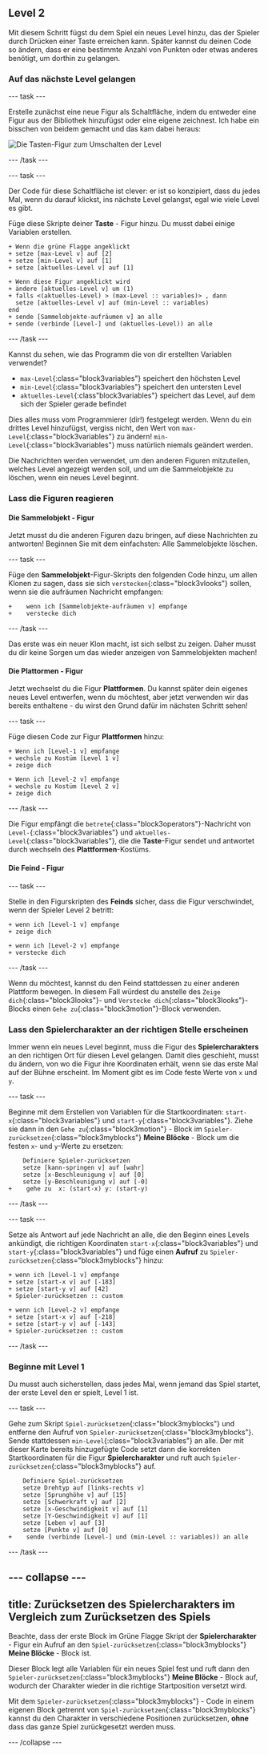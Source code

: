 ## Level 2

Mit diesem Schritt fügst du dem Spiel ein neues Level hinzu, das der Spieler durch Drücken einer Taste erreichen kann. Später kannst du deinen Code so ändern, dass er eine bestimmte Anzahl von Punkten oder etwas anderes benötigt, um dorthin zu gelangen.

### Auf das nächste Level gelangen

--- task ---

Erstelle zunächst eine neue Figur als Schaltfläche, indem du entweder eine Figur aus der Bibliothek hinzufügst oder eine eigene zeichnest. Ich habe ein bisschen von beidem gemacht und das kam dabei heraus:

![Die Tasten-Figur zum Umschalten der Level](images/levelButton.png)

--- /task ---

--- task ---

Der Code für diese Schaltfläche ist clever: er ist so konzipiert, dass du jedes Mal, wenn du darauf klickst, ins nächste Level gelangst, egal wie viele Level es gibt.

Füge diese Skripte deiner **Taste** - Figur hinzu. Du musst dabei einige Variablen erstellen.

```blocks3
+ Wenn die grüne Flagge angeklickt
+ setze [max-Level v] auf [2]
+ setze [min-Level v] auf [1]
+ setze [aktuelles-Level v] auf [1]
```

```blocks3
+ Wenn diese Figur angeklickt wird
+ ändere [aktuelles-Level v] um (1)
+ falls <(aktuelles-Level) > (max-Level :: variables)> , dann 
  setze [aktuelles-Level v] auf (min-Level :: variables)
end
+ sende [Sammelobjekte-aufräumen v] an alle
+ sende (verbinde [Level-] und (aktuelles-Level)) an alle
```

--- /task ---

Kannst du sehen, wie das Programm die von dir erstellten Variablen verwendet?

+ `max-Level`{:class="block3variables"} speichert den höchsten Level
+ `min-Level`{:class="block3variables"} speichert den untersten Level
+ `aktuelles-Level`{:class"block3variables"} speichert das Level, auf dem sich der Spieler gerade befindet

Dies alles muss vom Programmierer \(dir!\) festgelegt werden. Wenn du ein drittes Level hinzufügst, vergiss nicht, den Wert von `max-Level`{:class="block3variables"} zu ändern! `min-Level`{:class="block3variables"} muss natürlich niemals geändert werden.

Die Nachrichten werden verwendet, um den anderen Figuren mitzuteilen, welches Level angezeigt werden soll, und um die Sammelobjekte zu löschen, wenn ein neues Level beginnt.

### Lass die Figuren reagieren

#### Die **Sammelobjekt** - Figur

Jetzt musst du die anderen Figuren dazu bringen, auf diese Nachrichten zu antworten! Beginnen Sie mit dem einfachsten: Alle Sammelobjekte löschen.

--- task ---

Füge den **Sammelobjekt**-Figur-Skripts den folgenden Code hinzu, um allen Klonen zu sagen, dass sie sich `verstecken`{:class="block3vlooks"} sollen, wenn sie die aufräumen Nachricht empfangen:

```blocks3
+    wenn ich [Sammelobjekte-aufräumen v] empfange   
+    verstecke dich
```

--- /task ---

Das erste was ein neuer Klon macht, ist sich selbst zu zeigen. Daher musst du dir keine Sorgen um das wieder anzeigen von Sammelobjekten machen!

#### Die **Plattormen** - Figur

Jetzt wechselst du die Figur **Plattformen**. Du kannst später dein eigenes neues Level entwerfen, wenn du möchtest, aber jetzt verwenden wir das bereits enthaltene - du wirst den Grund dafür im nächsten Schritt sehen!

--- task ---

Füge diesen Code zur Figur **Plattformen** hinzu:

```blocks3
+ Wenn ich [Level-1 v] empfange
+ wechsle zu Kostüm [Level 1 v]
+ zeige dich
```

```blocks3
+ Wenn ich [Level-2 v] empfange
+ wechsle zu Kostüm [Level 2 v]
+ zeige dich
```

--- /task ---

Die Figur empfängt die `betrete`{:class="block3operators"}-Nachricht von `Level-`{:class="block3variables"} und `aktuelles-Level`{:class="block3variables"}, die die **Taste**-Figur sendet und antwortet durch wechseln des **Plattformen**-Kostüms.

#### Die **Feind** - Figur

--- task ---

Stelle in den Figurskripten des **Feinds** sicher, dass die Figur verschwindet, wenn der Spieler Level 2 betritt:

```blocks3
+ wenn ich [Level-1 v] empfange
+ zeige dich
```

```blocks3
+ wenn ich [Level-2 v] empfange
+ verstecke dich
```

--- /task ---

Wenn du möchtest, kannst du den Feind stattdessen zu einer anderen Plattform bewegen. In diesem Fall würdest du anstelle des `Zeige dich`{:class="block3looks"}- und `Verstecke dich`{:class="block3looks"}-Blocks einen `Gehe zu`{:class="block3motion"}-Block verwenden.

### Lass den **Spielercharakter** an der richtigen Stelle erscheinen

Immer wenn ein neues Level beginnt, muss die Figur des **Spielercharakters** an den richtigen Ort für diesen Level gelangen. Damit dies geschieht, musst du ändern, von wo die Figur ihre Koordinaten erhält, wenn sie das erste Mal auf der Bühne erscheint. Im Moment gibt es im Code feste Werte von `x` und `y`.

--- task ---

Beginne mit dem Erstellen von Variablen für die Startkoordinaten: `start-x`{:class="block3variables"} und `start-y`{:class="block3variables"}. Ziehe sie dann in den `Gehe zu`{:class="block3motion"} - Block im `Spieler-zurücksetzen`{:class="block3myblocks"} **Meine Blöcke** - Block um die festen `x`- und `y`-Werte zu ersetzen:

```blocks3
    Definiere Spieler-zurücksetzen
    setze [kann-springen v] auf [wahr]
    setze [x-Beschleunigung v] auf [0]
    setze [y-Beschleunigung v] auf [-0]
+    gehe zu  x: (start-x) y: (start-y)
```

--- /task ---

--- task ---

Setze als Antwort auf jede Nachricht an alle, die den Beginn eines Levels ankündigt, die richtigen Koordinaten `start-x`{:class="block3variables"} und `start-y`{:class="block3variables"} und füge einen **Aufruf** zu `Spieler-zurücksetzen`{:class="block3myblocks"} hinzu:

```blocks3
+ wenn ich [Level-1 v] empfange
+ setze [start-x v] auf [-183]
+ setze [start-y v] auf [42]
+ Spieler-zurücksetzen :: custom
```

```blocks3
+ wenn ich [Level-2 v] empfange
+ setze [start-x v] auf [-218]
+ setze [start-y v] auf [-143]
+ Spieler-zurücksetzen :: custom
```

--- /task ---

### Beginne mit Level 1

Du musst auch sicherstellen, dass jedes Mal, wenn jemand das Spiel startet, der erste Level den er spielt, Level 1 ist.

--- task ---

Gehe zum Skript `Spiel-zurücksetzen`{:class="block3myblocks"} und entferne den Aufruf von `Spieler-zurücksetzen`{:class="block3myblocks"}. Sende stattdessen `min-Level`{:class="block3variables"} an alle. Der mit dieser Karte bereits hinzugefügte Code setzt dann die korrekten Startkoordinaten für die Figur **Spielercharakter** und ruft auch `Spieler-zurücksetzen`{:class="block3myblocks"} auf.

```blocks3
    Definiere Spiel-zurücksetzen
    setze Drehtyp auf [links-rechts v]
    setze [Sprunghöhe v] auf [15]
    setze [Schwerkraft v] auf [2]
    setze [x-Geschwindigkeit v] auf [1]
    setze [Y-Geschwindigkeit v] auf [1]
    setze [Leben v] auf [3]
    setze [Punkte v] auf [0]
+    sende (verbinde [Level-] und (min-Level :: variables)) an alle
```

--- /task ---

--- collapse ---
---
title: Zurücksetzen des Spielercharakters im Vergleich zum Zurücksetzen des Spiels
---

Beachte, dass der erste Block im Grüne Flagge Skript der **Spielercharakter** - Figur ein Aufruf an den `Spiel-zurücksetzen`{:class="block3myblocks"} **Meine Blöcke** - Block ist.

Dieser Block legt alle Variablen für ein neues Spiel fest und ruft dann den `Spieler-zurücksetzen`{:class="block3myblocks"} **Meine Blöcke** - Block auf, wodurch der Charakter wieder in die richtige Startposition versetzt wird.

Mit dem `Spieler-zurücksetzen`{:class="block3myblocks"} - Code in einem eigenen Block getrennt von `Spiel-zurücksetzen`{:class="block3myblocks"} kannst du den Charakter in verschiedene Positionen zurücksetzen, **ohne** dass das ganze Spiel zurückgesetzt werden muss.

--- /collapse ---
